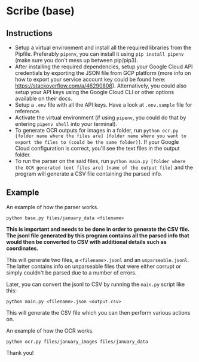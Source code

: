 # Scribe (base)

## Instructions

- Setup a virtual environment and install all the required libraries from the Pipfile. Preferably `pipenv`, you can install it using `pip install pipenv` (make sure you don't mess up between pip/pip3).
- After installing the required dependencies, setup your Google Cloud API credentials by exporting the JSON file from GCP platform (more info on how to export your service account key could be found here: https://stackoverflow.com/a/46290808). Alternatively, you could also setup your API keys using the Google Cloud CLI or other options available on their docs.
- Setup a `.env` file with all the API keys. Have a look at `.env.sample` file for reference.
- Activate the virtual environment (if using `pipenv`, you could do that by entering `pipenv shell` into your terminal).
- To generate OCR outputs for images in a folder, run `python ocr.py [folder name where the files are] [folder name where you want to export the files to (could be the same folder)]`. If your Google Cloud configuration is correct, you'll see the text files in the output folder.
- To run the parser on the said files, run `python main.py [folder where the OCR generated text files are] [name of the output file]` and the program will generate a CSV file containing the parsed info.

## Example

An example of how the parser works.

```
python base.py files/january_data <filename>

```

**This is important and needs to be done in order to generate the CSV file. The jsonl file generated by this program contains all the parsed info that would then be converted to CSV with additional details such as coordinates.**

This will generate two files, a `<filename>.jsonl` and an `unparseable.jsonl`. The latter contains info on unparseable files that were either corrupt or simply couldn't be parsed due to a number of errors.

Later, you can convert the jsonl to CSV by running the `main.py` script like this:

```
python main.py <filename>.json <output.csv>
```

This will generate the CSV file which you can then perform various actions on.

An example of how the OCR works.

```
python ocr.py files/january_images files/january_data
```

Thank you!
